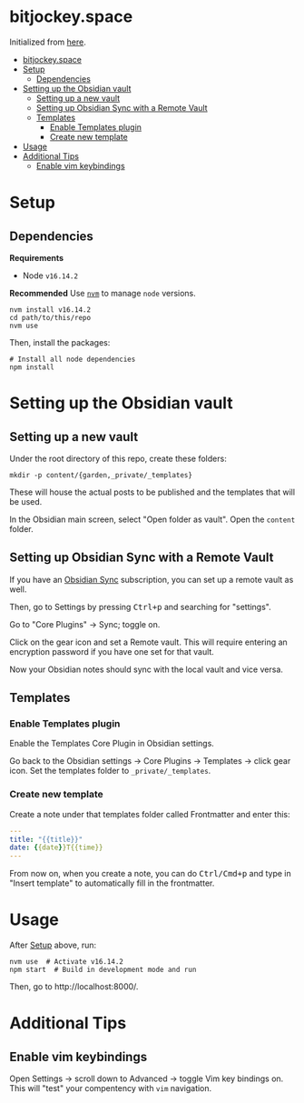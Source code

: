 # bitjockey.space

Initialized from [here](https://dev.to/bathrobe/creating-a-diy-digital-garden-with-obsidian-and-gatsby-378e).

- [bitjockey.space](#bitjockeyspace)
- [Setup](#setup)
  - [Dependencies](#dependencies)
- [Setting up the Obsidian vault](#setting-up-the-obsidian-vault)
  - [Setting up a new vault](#setting-up-a-new-vault)
  - [Setting up Obsidian Sync with a Remote Vault](#setting-up-obsidian-sync-with-a-remote-vault)
  - [Templates](#templates)
    - [Enable Templates plugin](#enable-templates-plugin)
    - [Create new template](#create-new-template)
- [Usage](#usage)
- [Additional Tips](#additional-tips)
  - [Enable vim keybindings](#enable-vim-keybindings)

# Setup

## Dependencies

**Requirements**
- Node `v16.14.2`

**Recommended** Use [`nvm`](https://github.com/nvm-sh/nvm) to manage `node` versions.

```shell
nvm install v16.14.2
cd path/to/this/repo
nvm use
```

Then, install the packages:

```shell
# Install all node dependencies
npm install
```

# Setting up the Obsidian vault
## Setting up a new vault

Under the root directory of this repo, create these folders:

```shell
mkdir -p content/{garden,_private/_templates}
```

These will house the actual posts to be published and the templates that will be used.

In the Obsidian main screen, select "Open folder as vault". Open the `content` folder.

## Setting up Obsidian Sync with a Remote Vault

If you have an [Obsidian Sync](https://obsidian.md/sync) subscription, you can set up a remote vault as well.

Then, go to Settings by pressing <kbd>Ctrl+p</kbd> and searching for "settings".

Go to "Core Plugins" -> Sync; toggle on.

Click on the gear icon and set a Remote vault. This will require entering an encryption password if you have one set for that vault.

Now your Obsidian notes should sync with the local vault and vice versa.

## Templates

### Enable Templates plugin

Enable the Templates Core Plugin in Obsidian settings.

Go back to the Obsidian settings -> Core Plugins -> Templates -> click gear icon. Set the templates folder to `_private/_templates`.

### Create new template

Create a note under that templates folder called Frontmatter and enter this:

```yaml
---
title: "{{title}}"
date: {{date}}T{{time}}
---
```

From now on, when you create a note, you can do <kbd>Ctrl/Cmd+p</kbd> and type in "Insert template" to automatically fill in the frontmatter.

# Usage

After [Setup](#setup) above, run:

```shell
nvm use  # Activate v16.14.2
npm start  # Build in development mode and run
```

Then, go to http://localhost:8000/.

# Additional Tips

## Enable vim keybindings

Open Settings -> scroll down to Advanced -> toggle Vim key bindings on. This will "test" your compentency with `vim` navigation.
